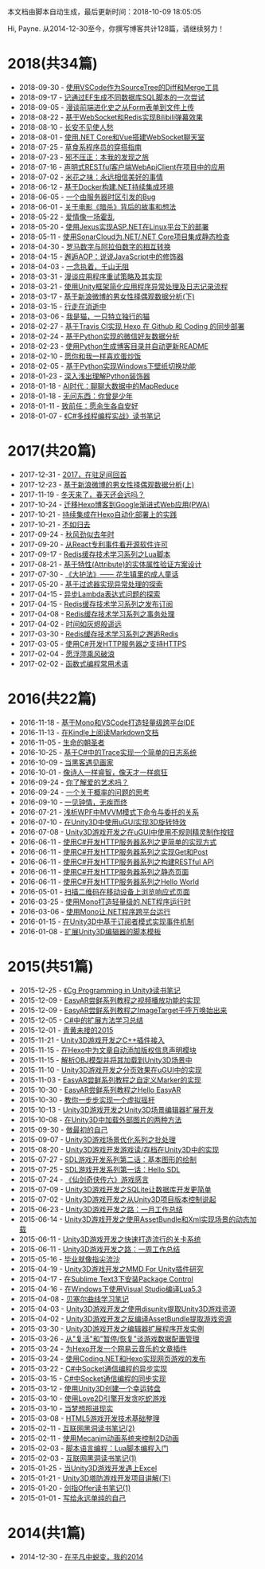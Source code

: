 本文档由脚本自动生成，最后更新时间：2018-10-09 18:05:05

Hi, Payne. 从2014-12-30至今，你撰写博客共计128篇，请继续努力！

# 2018(共34篇)
* 2018-09-30 - [使用VSCode作为SourceTree的Diff和Merge工具](https://yuanpei.blog.me/posts/3222622531/)
* 2018-09-17 - [记通过EF生成不同数据库SQL脚本的一次尝试](https://yuanpei.blog.me/posts/795474045/)
* 2018-09-05 - [漫谈前端进化史之从Form表单到文件上传](https://yuanpei.blog.me/posts/2463121881/)
* 2018-08-22 - [基于WebSocket和Redis实现Bilibili弹幕效果](https://yuanpei.blog.me/posts/3269605707/)
* 2018-08-10 - [长安不见使人愁](https://yuanpei.blog.me/posts/3417652955/)
* 2018-08-01 - [使用.NET Core和Vue搭建WebSocket聊天室](https://yuanpei.blog.me/posts/1989654282/)
* 2018-07-25 - [草食系程序员的穿搭指南](https://yuanpei.blog.me/posts/94443781/)
* 2018-07-23 - [邪不压正：本我的发现之旅](https://yuanpei.blog.me/posts/1099762326/)
* 2018-07-16 - [声明式RESTful客户端WebApiClient在项目中的应用](https://yuanpei.blog.me/posts/380519286/)
* 2018-07-02 - [米花之味：永远相信美好的事情](https://yuanpei.blog.me/posts/2941880815/)
* 2018-06-12 - [基于Docker构建.NET持续集成环境](https://yuanpei.blog.me/posts/3995512051/)
* 2018-06-05 - [一个由服务器时区引发的Bug](https://yuanpei.blog.me/posts/172426938/)
* 2018-06-01 - [关于电影《暗杀》背后的故事和想法](https://yuanpei.blog.me/posts/2462008667/)
* 2018-05-22 - [爱情像一场霍乱](https://yuanpei.blog.me/posts/3782208845/)
* 2018-05-20 - [使用Jexus实现ASP.NET在Linux平台下的部署](https://yuanpei.blog.me/posts/815861661/)
* 2018-05-11 - [使用SonarCloud为.NET/.NET Core项目集成静态检查](https://yuanpei.blog.me/posts/4891372/)
* 2018-04-30 - [罗马数字与阿拉伯数字的相互转换](https://yuanpei.blog.me/posts/4158690468/)
* 2018-04-15 - [邂逅AOP：说说JavaScript中的修饰器](https://yuanpei.blog.me/posts/3668933172/)
* 2018-04-03 - [一念执着，千山无阻](https://yuanpei.blog.me/posts/2613006280/)
* 2018-03-31 - [漫谈应用程序重试策略及其实现](https://yuanpei.blog.me/posts/115524443/)
* 2018-03-21 - [使用Unity框架简化应用程序异常处理及日志记录流程](https://yuanpei.blog.me/posts/3291578070/)
* 2018-03-17 - [基于新浪微博的男女性择偶观数据分析(下)](https://yuanpei.blog.me/posts/3083474169/)
* 2018-03-15 - [行走在消逝中](https://yuanpei.blog.me/posts/2809571715/)
* 2018-03-06 - [我是猫，一只特立独行的猫](https://yuanpei.blog.me/posts/352037321/)
* 2018-02-27 - [基于Travis CI实现 Hexo 在 Github 和 Coding 的同步部署](https://yuanpei.blog.me/posts/1113828794/)
* 2018-02-24 - [基于Python实现的微信好友数据分析](https://yuanpei.blog.me/posts/2805694118/)
* 2018-02-23 - [使用Python生成博客目录并自动更新README](https://yuanpei.blog.me/posts/1329254441/)
* 2018-02-10 - [愿你和我一样喜欢蛋炒饭](https://yuanpei.blog.me/posts/1933583281/)
* 2018-02-05 - [基于Python实现Windows下壁纸切换功能](https://yuanpei.blog.me/posts/2822230423/)
* 2018-01-23 - [深入浅出理解Python装饰器](https://yuanpei.blog.me/posts/2829333122/)
* 2018-01-18 - [AI时代：聊聊大数据中的MapReduce](https://yuanpei.blog.me/posts/2911923212/)
* 2018-01-18 - [无问东西：你曾是少年](https://yuanpei.blog.me/posts/1983298072/)
* 2018-01-11 - [致前任：愿余生各自安好](https://yuanpei.blog.me/posts/1358971951/)
* 2018-01-07 - [《C#多线程编程实战》读书笔记](https://yuanpei.blog.me/posts/345410188/)
# 2017(共20篇)
* 2017-12-31 - [2017，在驻足间回首](https://yuanpei.blog.me/posts/2676125676/)
* 2017-12-23 - [基于新浪微博的男女性择偶观数据分析(上)](https://yuanpei.blog.me/posts/1386017461/)
* 2017-11-19 - [冬天来了，春天还会远吗？](https://yuanpei.blog.me/posts/3111375079/)
* 2017-10-24 - [迁移Hexo博客到Google渐进式Web应用(PWA)](https://yuanpei.blog.me/posts/450254281/)
* 2017-10-21 - [持续集成在Hexo自动化部署上的实践](https://yuanpei.blog.me/posts/3521618732/)
* 2017-10-21 - [不如归去](https://yuanpei.blog.me/posts/720539850/)
* 2017-09-24 - [秋风劲似去年时](https://yuanpei.blog.me/posts/2617501472/)
* 2017-09-20 - [从React专利事件看开源软件许可](https://yuanpei.blog.me/posts/1166840790/)
* 2017-09-17 - [Redis缓存技术学习系列之Lua脚本](https://yuanpei.blog.me/posts/4197961431/)
* 2017-08-21 - [基于特性(Attribute)的实体属性验证方案设计](https://yuanpei.blog.me/posts/3873710624/)
* 2017-07-30 - [《大护法》—— 花生镇里的成人童话](https://yuanpei.blog.me/posts/1684318907/)
* 2017-05-20 - [基于过滤器实现异常处理的探索](https://yuanpei.blog.me/posts/570888918/)
* 2017-04-15 - [异步Lambda表达式问题的探索](https://yuanpei.blog.me/posts/187480982/)
* 2017-04-15 - [Redis缓存技术学习系列之发布订阅](https://yuanpei.blog.me/posts/1444577573/)
* 2017-04-08 - [Redis缓存技术学习系列之事务处理](https://yuanpei.blog.me/posts/335366821/)
* 2017-04-02 - [时间如灰烬般遥远](https://yuanpei.blog.me/posts/1357715684/)
* 2017-03-30 - [Redis缓存技术学习系列之邂逅Redis](https://yuanpei.blog.me/posts/3032366281/)
* 2017-03-05 - [使用C#开发HTTP服务器之支持HTTPS](https://yuanpei.blog.me/posts/2734896333/)
* 2017-02-04 - [愿浮萍乘风破浪](https://yuanpei.blog.me/posts/2314414875/)
* 2017-02-02 - [函数式编程常用术语](https://yuanpei.blog.me/posts/2171683728/)
# 2016(共22篇)
* 2016-11-18 - [基于Mono和VSCode打造轻量级跨平台IDE](https://yuanpei.blog.me/posts/3568552646/)
* 2016-11-13 - [在Kindle上阅读Markdown文档](https://yuanpei.blog.me/posts/1152813120/)
* 2016-11-05 - [生命的朝圣者](https://yuanpei.blog.me/posts/3657008967/)
* 2016-10-25 - [基于C#中的Trace实现一个简单的日志系统](https://yuanpei.blog.me/posts/1254783039/)
* 2016-10-09 - [当黑客遇见画家](https://yuanpei.blog.me/posts/4205536912/)
* 2016-10-01 - [像诗人一样睿智，像天才一样疯狂](https://yuanpei.blog.me/posts/3653716295/)
* 2016-09-24 - [你了解爱的艺术吗？](https://yuanpei.blog.me/posts/2275646954/)
* 2016-09-24 - [一个关于概率的问题的思考](https://yuanpei.blog.me/posts/3247186509/)
* 2016-09-10 - [一见钟情，无疾而终](https://yuanpei.blog.me/posts/21112647/)
* 2016-07-21 - [浅析WPF中MVVM模式下命令与委托的关系](https://yuanpei.blog.me/posts/569337285/)
* 2016-07-10 - [在Unity3D中使用uGUI实现3D旋转特效](https://yuanpei.blog.me/posts/1150143610/)
* 2016-07-08 - [Unity3D游戏开发之在uGUI中使用不规则精灵制作按钮](https://yuanpei.blog.me/posts/1190622881/)
* 2016-06-11 - [使用C#开发HTTP服务器系列之更简单的实现方式](https://yuanpei.blog.me/posts/3603924376/)
* 2016-06-11 - [使用C#开发HTTP服务器系列之实现Get和Post](https://yuanpei.blog.me/posts/1700650235/)
* 2016-06-11 - [使用C#开发HTTP服务器系列之构建RESTful API](https://yuanpei.blog.me/posts/3637847962/)
* 2016-06-11 - [使用C#开发HTTP服务器系列之静态页面](https://yuanpei.blog.me/posts/3695777215/)
* 2016-06-11 - [使用C#开发HTTP服务器系列之Hello World](https://yuanpei.blog.me/posts/3040357134/)
* 2016-05-01 - [扫描二维码在移动设备上浏览响应式页面](https://yuanpei.blog.me/posts/2158696176/)
* 2016-03-25 - [使用Mono打造轻量级的.NET程序运行时](https://yuanpei.blog.me/posts/907824546/)
* 2016-03-06 - [使用Mono让.NET程序跨平台运行](https://yuanpei.blog.me/posts/1836680899/)
* 2016-01-15 - [在Unity3D中基于订阅者模式实现事件机制](https://yuanpei.blog.me/posts/632291273/)
* 2016-01-08 - [扩展Unity3D编辑器的脚本模板](https://yuanpei.blog.me/posts/3653662258/)
# 2015(共51篇)
* 2015-12-25 - [《Cg Programming in Unity》读书笔记](https://yuanpei.blog.me/posts/1670305415/)
* 2015-12-09 - [EasyAR尝鲜系列教程之视频播放功能的实现](https://yuanpei.blog.me/posts/316230277/)
* 2015-12-09 - [EasyAR尝鲜系列教程之ImageTarget千呼万唤始出来](https://yuanpei.blog.me/posts/3736599391/)
* 2015-12-05 - [C#中的扩展方法学习总结](https://yuanpei.blog.me/posts/305484621/)
* 2015-12-01 - [青黄未接的2015](https://yuanpei.blog.me/posts/1394521917/)
* 2015-11-21 - [Unity3D游戏开发之C++插件接入](https://yuanpei.blog.me/posts/2527231326/)
* 2015-11-15 - [在Hexo中为文章自动添加版权信息声明模块](https://yuanpei.blog.me/posts/2950334112/)
* 2015-11-15 - [解析OBJ模型并将其加载到Unity3D场景中](https://yuanpei.blog.me/posts/1124152964/)
* 2015-11-10 - [Unity3D游戏开发之分页效果在uGUI中的实现](https://yuanpei.blog.me/posts/166983157/)
* 2015-11-03 - [EasyAR尝鲜系列教程之自定义Marker的实现](https://yuanpei.blog.me/posts/1156673678/)
* 2015-10-30 - [EasyAR尝鲜系列教程之Hello EasyAR](https://yuanpei.blog.me/posts/3120185261/)
* 2015-10-30 - [教你一步步实现一个虚拟摇杆](https://yuanpei.blog.me/posts/331752533/)
* 2015-10-13 - [Unity3D游戏开发之Unity3D场景编辑器扩展开发](https://yuanpei.blog.me/posts/3019914405/)
* 2015-10-08 - [在Unity3D中加载外部图片的两种方法](https://yuanpei.blog.me/posts/821259985/)
* 2015-09-30 - [做最初的自己](https://yuanpei.blog.me/posts/786195243/)
* 2015-09-07 - [Unity3D游戏场景优化系列之批处理](https://yuanpei.blog.me/posts/927393529/)
* 2015-08-20 - [Unity3D游戏开发游戏读/存档在Unity3D中的实现](https://yuanpei.blog.me/posts/887585917/)
* 2015-07-27 - [SDL游戏开发系列第二话：基本图形的绘制](https://yuanpei.blog.me/posts/3789971938/)
* 2015-07-25 - [SDL游戏开发系列第一话：Hello SDL](https://yuanpei.blog.me/posts/183718218/)
* 2015-07-24 - [《仙剑奇侠传六》游戏感言](https://yuanpei.blog.me/posts/1118169753/)
* 2015-07-09 - [Unity3D游戏开发之SQLite让数据库开发更简单](https://yuanpei.blog.me/posts/582264328/)
* 2015-07-02 - [Unity3D游戏开发之从Unity3D项目版本控制说起](https://yuanpei.blog.me/posts/1320325685/)
* 2015-06-23 - [Unity3D游戏开发之路：一月工作总结](https://yuanpei.blog.me/posts/1059499448/)
* 2015-06-14 - [Unity3D游戏开发之使用AssetBundle和Xml实现场景的动态加载](https://yuanpei.blog.me/posts/1467630055/)
* 2015-06-11 - [Unity3D游戏开发之快速打造流行的关卡系统](https://yuanpei.blog.me/posts/1424645834/)
* 2015-06-11 - [Unity3D游戏开发之路：一周工作总结](https://yuanpei.blog.me/posts/719322223/)
* 2015-05-16 - [毕业就像指尖流沙](https://yuanpei.blog.me/posts/3461518355/)
* 2015-04-19 - [Unity3D游戏开发之MMD For Unity插件研究](https://yuanpei.blog.me/posts/4088452183/)
* 2015-04-17 - [在Sublime Text3下安装Package Control](https://yuanpei.blog.me/posts/570137885/)
* 2015-04-16 - [在Windows下使用Visual Studio编译Lua5.3](https://yuanpei.blog.me/posts/3642630198/)
* 2015-04-08 - [贝塞尔曲线学习笔记](https://yuanpei.blog.me/posts/2186770732/)
* 2015-04-03 - [Unity3D游戏开发之使用disunity提取Unity3D游戏资源](https://yuanpei.blog.me/posts/1082185388/)
* 2015-04-02 - [Unity3D游戏开发之反编译AssetBundle提取游戏资源](https://yuanpei.blog.me/posts/2799263488/)
* 2015-03-30 - [Unity3D游戏开发之编辑器扩展程序开发实例](https://yuanpei.blog.me/posts/70687890/)
* 2015-03-26 - [从"复活"和"暂停/恢复"谈游戏数据配置管理](https://yuanpei.blog.me/posts/3356910090/)
* 2015-03-24 - [为Hexo开发一个网易云音乐的文章插件](https://yuanpei.blog.me/posts/828223375/)
* 2015-03-24 - [使用Coding.NET和Hexo实现网页游戏的发布](https://yuanpei.blog.me/posts/1150071886/)
* 2015-03-22 - [C#中Socket通信编程的异步实现](https://yuanpei.blog.me/posts/2041685704/)
* 2015-03-15 - [C#中Socket通信编程的同步实现](https://yuanpei.blog.me/posts/3959327595/)
* 2015-03-12 - [使用Unity3D创建一个幸运转盘](https://yuanpei.blog.me/posts/3449402269/)
* 2015-03-10 - [使用Love2D引擎开发贪吃蛇游戏](https://yuanpei.blog.me/posts/426338252/)
* 2015-03-10 - [当梦想照进现实](https://yuanpei.blog.me/posts/3321992673/)
* 2015-03-08 - [HTML5游戏开发技术基础整理](https://yuanpei.blog.me/posts/2038378679/)
* 2015-02-11 - [互联网黑洞读书笔记(2)](https://yuanpei.blog.me/posts/1930050594/)
* 2015-02-11 - [使用Mecanim动画系统来控制2D动画](https://yuanpei.blog.me/posts/2583252123/)
* 2015-02-03 - [脚本语言编程：Lua脚本编程入门](https://yuanpei.blog.me/posts/1940333895/)
* 2015-02-03 - [互联网黑洞读书笔记(1)](https://yuanpei.blog.me/posts/1478979553/)
* 2015-01-25 - [当Unity3D游戏开发遇上Excel](https://yuanpei.blog.me/posts/906436376/)
* 2015-01-21 - [Unity3D塔防游戏开发项目讲解(下)](https://yuanpei.blog.me/posts/1176959868/)
* 2015-01-20 - [剑指Offer读书笔记(1)](https://yuanpei.blog.me/posts/123663202/)
* 2015-01-01 - [写给永远单纯的自己](https://yuanpei.blog.me/posts/2752169106/)
# 2014(共1篇)
* 2014-12-30 - [在平凡中蜕变，我的2014](https://yuanpei.blog.me/posts/124807650/)
